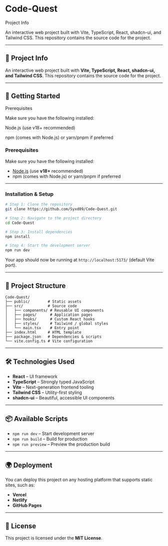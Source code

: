 
# Code-Quest
Project Info

An interactive web project built with Vite, TypeScript, React, shadcn-ui, and Tailwind CSS.
This repository contains the source code for the project.

---

## 📌 Project Info

An interactive web project built with **Vite, TypeScript, React, shadcn-ui, and Tailwind CSS**.
This repository contains the source code for the project.

---

## 🚀 Getting Started

Prerequisites

Make sure you have the following installed:

Node.js
 (use v18+ recommended)

npm (comes with Node.js) or yarn/pnpm if preferred

### Prerequisites

Make sure you have the following installed:

* [Node.js](https://nodejs.org/) (use **v18+** recommended)
* npm (comes with Node.js) or yarn/pnpm if preferred

---

### Installation & Setup

```sh
# Step 1: Clone the repository
git clone https://github.com/Syxd09/Code-Quest.git

# Step 2: Navigate to the project directory
cd Code-Quest

# Step 3: Install dependencies
npm install

# Step 4: Start the development server
npm run dev
```

Your app should now be running at `http://localhost:5173/` (default Vite port).

---

## 📂 Project Structure

```
Code-Quest/
├── public/        # Static assets
├── src/           # Source code
│   ├── components/ # Reusable UI components
│   ├── pages/      # Application pages
│   ├── hooks/      # Custom React hooks
│   ├── styles/     # Tailwind / global styles
│   └── main.tsx    # Entry point
├── index.html     # HTML template
├── package.json   # Dependencies & scripts
└── vite.config.ts # Vite configuration
```

---

## 🛠️ Technologies Used

* **React** – UI framework
* **TypeScript** – Strongly typed JavaScript
* **Vite** – Next-generation frontend tooling
* **Tailwind CSS** – Utility-first styling
* **shadcn-ui** – Beautiful, accessible UI components

---

## 📦 Available Scripts

* `npm run dev` – Start development server
* `npm run build` – Build for production
* `npm run preview` – Preview the production build

---

## 🌍 Deployment

You can deploy this project on any hosting platform that supports static sites, such as:

* **Vercel**
* **Netlify**
* **GitHub Pages**

---

## 📜 License

This project is licensed under the **MIT License**.